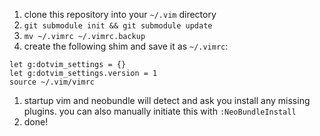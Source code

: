 1.  clone this repository into your `~/.vim` directory
1.  `git submodule init && git submodule update`
1.  `mv ~/.vimrc ~/.vimrc.backup`
1.  create the following shim and save it as `~/.vimrc`:

```
let g:dotvim_settings = {}
let g:dotvim_settings.version = 1
source ~/.vim/vimrc
```

1.  startup vim and neobundle will detect and ask you install any missing plugins.  you can also manually initiate this with `:NeoBundleInstall`
1.  done!
